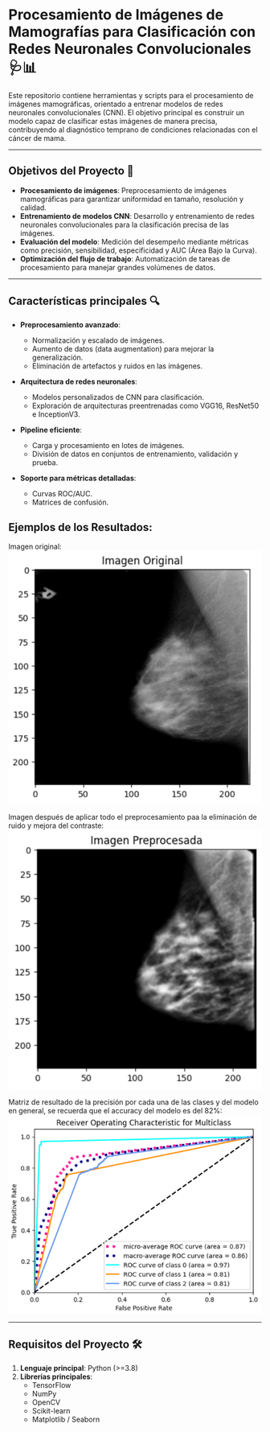 # Procesamiento de Imágenes de Mamografías para Clasificación con Redes Neuronales Convolucionales 🩺📊

Este repositorio contiene herramientas y scripts para el procesamiento de imágenes mamográficas, orientado a entrenar modelos de redes neuronales convolucionales (CNN). El objetivo principal es construir un modelo capaz de clasificar estas imágenes de manera precisa, contribuyendo al diagnóstico temprano de condiciones relacionadas con el cáncer de mama.

---

## Objetivos del Proyecto 🎯

- **Procesamiento de imágenes**: Preprocesamiento de imágenes mamográficas para garantizar uniformidad en tamaño, resolución y calidad.
- **Entrenamiento de modelos CNN**: Desarrollo y entrenamiento de redes neuronales convolucionales para la clasificación precisa de las imágenes.
- **Evaluación del modelo**: Medición del desempeño mediante métricas como precisión, sensibilidad, especificidad y AUC (Área Bajo la Curva).
- **Optimización del flujo de trabajo**: Automatización de tareas de procesamiento para manejar grandes volúmenes de datos.

---

## Características principales 🔍

- **Preprocesamiento avanzado**:
  - Normalización y escalado de imágenes.
  - Aumento de datos (data augmentation) para mejorar la generalización.
  - Eliminación de artefactos y ruidos en las imágenes.
  
- **Arquitectura de redes neuronales**:
  - Modelos personalizados de CNN para clasificación.
  - Exploración de arquitecturas preentrenadas como VGG16, ResNet50 e InceptionV3.

- **Pipeline eficiente**:
  - Carga y procesamiento en lotes de imágenes.
  - División de datos en conjuntos de entrenamiento, validación y prueba.
  
- **Soporte para métricas detalladas**:
  - Curvas ROC/AUC.
  - Matrices de confusión.


## Ejemplos de los Resultados:

Imagen original:
![Texto alternativo](https://raw.githubusercontent.com/AndreaCTS/imagenes/main/Screenshot%202025-01-08%20120509.png "Título opcional")

Imagen después de aplicar todo el preprocesamiento paa la eliminación de ruido y mejora del contraste:
![Texto alternativo](https://raw.githubusercontent.com/AndreaCTS/imagenes/main/Screenshot%202025-01-08%20120448.png "Título opcional")

Matriz de resultado de la precisión por cada una de las clases y del modelo en general, se recuerda que el accuracy del modelo es del 82%:
![Texto alternativo](https://raw.githubusercontent.com/AndreaCTS/imagenes/main/Screenshot%202025-01-08%20120539.png "Título opcional")


---

## Requisitos del Proyecto 🛠️

1. **Lenguaje principal**: Python (>=3.8)
2. **Librerías principales**:
   - TensorFlow 
   - NumPy
   - OpenCV
   - Scikit-learn
   - Matplotlib / Seaborn


